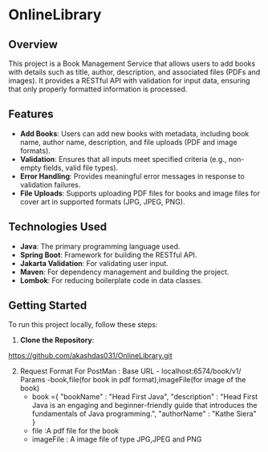 # OnlineLibrary


## Overview

This project is a Book Management Service that allows users to add books with details such as title, author, description, and associated files (PDFs and images). It provides a RESTful API with validation for input data, ensuring that only properly formatted information is processed.

## Features

- **Add Books**: Users can add new books with metadata, including book name, author name, description, and file uploads (PDF and image formats).
- **Validation**: Ensures that all inputs meet specified criteria (e.g., non-empty fields, valid file types).
- **Error Handling**: Provides meaningful error messages in response to validation failures.
- **File Uploads**: Supports uploading PDF files for books and image files for cover art in supported formats (JPG, JPEG, PNG).

## Technologies Used

- **Java**: The primary programming language used.
- **Spring Boot**: Framework for building the RESTful API.
- **Jakarta Validation**: For validating user input.
- **Maven**: For dependency management and building the project.
- **Lombok**: For reducing boilerplate code in data classes.

## Getting Started

To run this project locally, follow these steps:

1. **Clone the Repository**:
  
  https://github.com/akashdas031/OnlineLibrary.git

2. Request Format For PostMan :
    Base URL - localhost:6574/book/v1/
    Params -book,file(for book in pdf format),imageFile(for image of the book)
    - book ={
    "bookName" : "Head First Java",
    "description" : "Head First Java is an engaging and beginner-friendly guide that introduces the fundamentals of Java programming.",
    "authorName" : "Kathe Siera" }
    -  file :A pdf file for the book
    - imageFile : A image file of type JPG,JPEG and PNG
